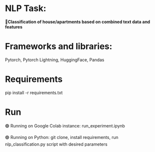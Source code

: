 # NLP Task:

🎯**Classification of house/apartments based on combined text data and features** 

# Frameworks and libraries:
Pytorch, Pytorch Lightning, HuggingFace, Pandas

# Requirements
pip install -r requirements.txt

# Run 
  🟢 Running on Google Colab instance: run_experiment.ipynb 
  
  🟢 Running on Python: git clone, install requirements, run nlp_classification.py script with desired parameters
